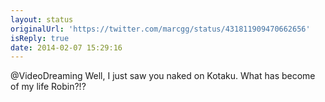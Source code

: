 ```yaml
---
layout: status
originalUrl: 'https://twitter.com/marcgg/status/431811909470662656'
isReply: true
date: 2014-02-07 15:29:16
---
```


@VideoDreaming Well, I just saw you naked on Kotaku. What has become of my life Robin?!?
